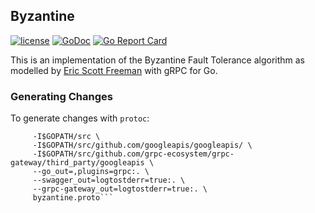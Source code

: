 ## Byzantine

[![license](https://img.shields.io/github/license/mashape/apistatus.svg?style=flat-square)]()
[![GoDoc](https://godoc.org/github.com/mxplusb/byzantine?status.svg)](https://godoc.org/github.com/mxplusb/byzantine)
[![Go Report Card](https://goreportcard.com/badge/github.com/mxplusb/byzantine)](https://goreportcard.com/report/github.com/mxplusb/byzantine)

This is an implementation of the Byzantine Fault Tolerance algorithm as modelled by [Eric Scott Freeman](https://brage.bibsys.no/xmlui/bitstream/handle/11250/2413908/Freeman_Eric.pdf?sequence=1&isAllowed=y) with gRPC for Go.

### Generating Changes

To generate changes with `protoc`:

```protoc -I/usr/local/include -I. \
     -I$GOPATH/src \
     -I$GOPATH/src/github.com/googleapis/googleapis/ \
     -I$GOPATH/src/github.com/grpc-ecosystem/grpc-gateway/third_party/googleapis \
     --go_out=,plugins=grpc:. \
     --swagger_out=logtostderr=true:. \
     --grpc-gateway_out=logtostderr=true:. \
     byzantine.proto```